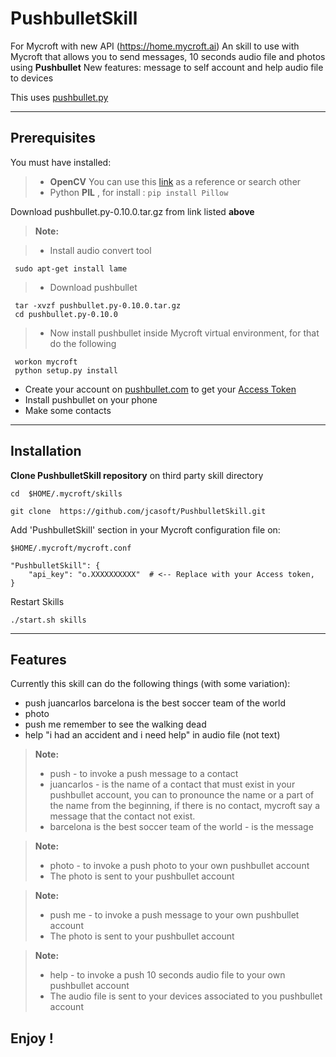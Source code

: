 **PushbulletSkill**
===================

For Mycroft with new API (https://home.mycroft.ai) 
An skill to use with Mycroft that allows you to send messages, 10 seconds audio file and photos using **Pushbullet**
New features: message to self account and help audio file to devices

This uses  [pushbullet.py](https://pypi.python.org/packages/7d/a8/7fbed382824e84a51dfdc13315d9171fb6dc0670803ccb400931b9e3465b/pushbullet.py-0.10.0.tar.gz#md5=24db6917a12e1c9b3fecca102615376b)


----------

Prerequisites
-------------
You must have installed:
> - **OpenCV** You can use this [link](http://www.pyimagesearch.com/2015/02/23/install-opencv-and-python-on-your-raspberry-pi-2-and-b/)  as a reference or search other
> - Python **PIL** , for install :  `pip install Pillow` 

Download pushbullet.py-0.10.0.tar.gz from link listed  **above**

> **Note:**

> - Install audio convert tool

     sudo apt-get install lame


> - Download pushbullet

     tar -xvzf pushbullet.py-0.10.0.tar.gz
     cd pushbullet.py-0.10.0

> - Now install pushbullet inside Mycroft virtual environment, for that do the following

     workon mycroft
     python setup.py install


- Create your account on  [pushbullet.com](https://www.pushbullet.com/) to get your [Access Token](https://www.pushbullet.com/#settings)
- Install pushbullet on your phone 
- Make some contacts



----------


Installation
-------------------
**Clone PushbulletSkill repository** on third party skill directory

    cd  $HOME/.mycroft/skills

    git clone  https://github.com/jcasoft/PushbulletSkill.git

<i class="icon-cog"></i>Add 'PushbulletSkill' section in your Mycroft configuration file on: 

    $HOME/.mycroft/mycroft.conf

	"PushbulletSkill": {
		"api_key": "o.XXXXXXXXXX"  # <-- Replace with your Access token,
	}



Restart Skills

    ./start.sh skills


----------


Features
--------------------

Currently this skill can do the following things (with some variation):

- push juancarlos barcelona is the best soccer team of the world
- photo
- push me remember to see the walking dead
- help "i had an accident and i need help" in audio file (not text)

> **Note:**
> - push - to invoke a push message to a contact
> - juancarlos - is the name of a contact that must exist in your pushbullet account, you can to pronounce the name or a part of the name from the beginning, if there is no contact, mycroft say a message that the contact not exist.
> - barcelona is the best soccer team of the world - is the message

> **Note:**
> - photo - to invoke a push photo to your own pushbullet account
> - The photo is sent to your pushbullet account

> **Note:**
> - push me - to invoke a push message to your own pushbullet account
> - The photo is sent to your pushbullet account

> **Note:**
> - help - to invoke a push 10 seconds audio file to your own pushbullet account
> - The audio file is sent to your devices associated to you pushbullet account


**Enjoy !**
--------

